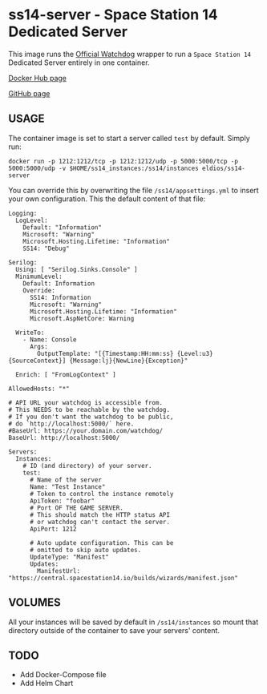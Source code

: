 # ss14-server - Space Station 14 Dedicated Server

This image runs the [Official Watchdog](https://github.com/space-wizards/SS14.Watchdog/) wrapper to run a `Space Station 14`
Dedicated Server entirely in one container.

[Docker Hub page](https://hub.docker.com/repository/docker/eldios/ss14-server)

[GitHub page](https://github.com/eldios/Dockerfiles/tree/master/ss14)

## USAGE

The container image is set to start a server called `test` by default. 
Simply run:
```
docker run -p 1212:1212/tcp -p 1212:1212/udp -p 5000:5000/tcp -p 5000:5000/udp -v $HOME/ss14_instances:/ss14/instances eldios/ss14-server
```

You can override this by overwriting the file `/ss14/appsettings.yml` to insert your own configuration.
This the default content of that file:

```
Logging:
  LogLevel:
    Default: "Information"
    Microsoft: "Warning"
    Microsoft.Hosting.Lifetime: "Information"
    SS14: "Debug"

Serilog:
  Using: [ "Serilog.Sinks.Console" ]
  MinimumLevel:
    Default: Information
    Override:
      SS14: Information
      Microsoft: "Warning"
      Microsoft.Hosting.Lifetime: "Information"
      Microsoft.AspNetCore: Warning

  WriteTo:
    - Name: Console
      Args:
        OutputTemplate: "[{Timestamp:HH:mm:ss} {Level:u3} {SourceContext}] {Message:lj}{NewLine}{Exception}"

  Enrich: [ "FromLogContext" ]

AllowedHosts: "*"

# API URL your watchdog is accessible from.
# This NEEDS to be reachable by the watchdog.
# If you don't want the watchdog to be public,
# do `http://localhost:5000/` here.
#BaseUrl: https://your.domain.com/watchdog/
BaseUrl: http://localhost:5000/

Servers:
  Instances:
    # ID (and directory) of your server.
    test:
      # Name of the server
      Name: "Test Instance"
      # Token to control the instance remotely
      ApiToken: "foobar"
      # Port OF THE GAME SERVER.
      # This should match the HTTP status API
      # or watchdog can't contact the server.
      ApiPort: 1212

      # Auto update configuration. This can be
      # omitted to skip auto updates.
      UpdateType: "Manifest"
      Updates:
        ManifestUrl: "https://central.spacestation14.io/builds/wizards/manifest.json"
```

## VOLUMES

All your instances will be saved by default in `/ss14/instances` so mount that directory outside of the container to save your servers' content.

## TODO
* Add Docker-Compose file
* Add Helm Chart
